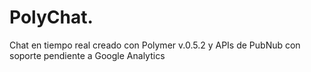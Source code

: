 # PolyChat.
Chat en tiempo real creado con Polymer v.0.5.2 y APIs de PubNub con soporte pendiente a Google Analytics
